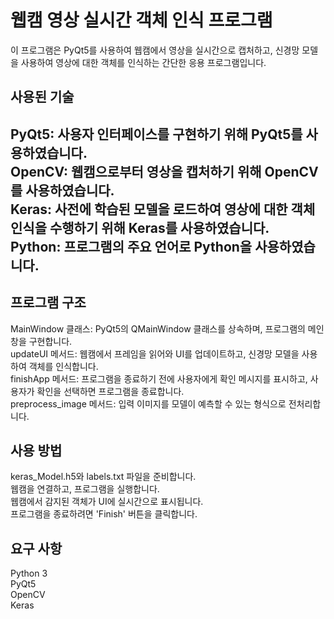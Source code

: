 # 웹캠 영상 실시간 객체 인식 프로그램
이 프로그램은 PyQt5를 사용하여 웹캠에서 영상을 실시간으로 캡처하고, 신경망 모델을 사용하여 영상에 대한 객체를 인식하는 간단한 응용 프로그램입니다.

## 사용된 기술

**PyQt5**: 사용자 인터페이스를 구현하기 위해 PyQt5를 사용하였습니다.<br>
**OpenCV**: 웹캠으로부터 영상을 캡처하기 위해 OpenCV를 사용하였습니다.<br>
**Keras**: 사전에 학습된 모델을 로드하여 영상에 대한 객체 인식을 수행하기 위해 Keras를 사용하였습니다.<br>
**Python**: 프로그램의 주요 언어로 Python을 사용하였습니다.<br>
------
## 프로그램 구조

MainWindow 클래스: PyQt5의 QMainWindow 클래스를 상속하며, 프로그램의 메인 창을 구현합니다.<br>
updateUI 메서드: 웹캠에서 프레임을 읽어와 UI를 업데이트하고, 신경망 모델을 사용하여 객체를 인식합니다.<br>
finishApp 메서드: 프로그램을 종료하기 전에 사용자에게 확인 메시지를 표시하고, 사용자가 확인을 선택하면 프로그램을 종료합니다.<br>
preprocess_image 메서드: 입력 이미지를 모델이 예측할 수 있는 형식으로 전처리합니다.<br>


## 사용 방법

keras_Model.h5와 labels.txt 파일을 준비합니다.<br>
웹캠을 연결하고, 프로그램을 실행합니다.<br>
웹캠에서 감지된 객체가 UI에 실시간으로 표시됩니다.<br>
프로그램을 종료하려면 'Finish' 버튼을 클릭합니다.<br>

## 요구 사항

Python 3<br>
PyQt5<br>
OpenCV<br>
Keras<br>
